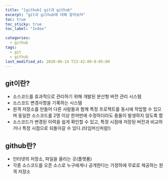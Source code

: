 ```yaml
---
title: "[github] git과 github"
excerpt: "git과 github에 대해 알아보자"
toc: true
toc_sticky: true
toc_label: "Index"

categories:
  - github
tags:
  - git
  - github
last_modified_at: 2020-06-14 T23:42:00-0:05:00
---
```


## git이란?

- 소스코드를 효과적으로 관리하기 위해 개발된 분산형 버전 관리 시스템
- 소스코드 변경사항을 기록하는 시스템
- 원격 저장소를 만들어 다른 사람들과 함께 특정 프로젝트를 동시에 작업할 수 있으며 동일한 소스코드를 2명 이상 한꺼번에 수정하더라도 충돌이 발생하지 않도록 함
- 소스코드가 변경된 이력을 쉽게 확인할 수 있고, 특정 시점에 저장된 버전과 비교하거나 특정 시점으로 되돌아갈 수 있다.(타임머신처럼!)

## github란?

- 인터넷의 저장소, 파일을 올리는 곳(플랫폼)
- 각종 소스코드를 오픈 소스로 누구에게나 공개한다는 가정하에 무료로 제공하는 원격 저장소
